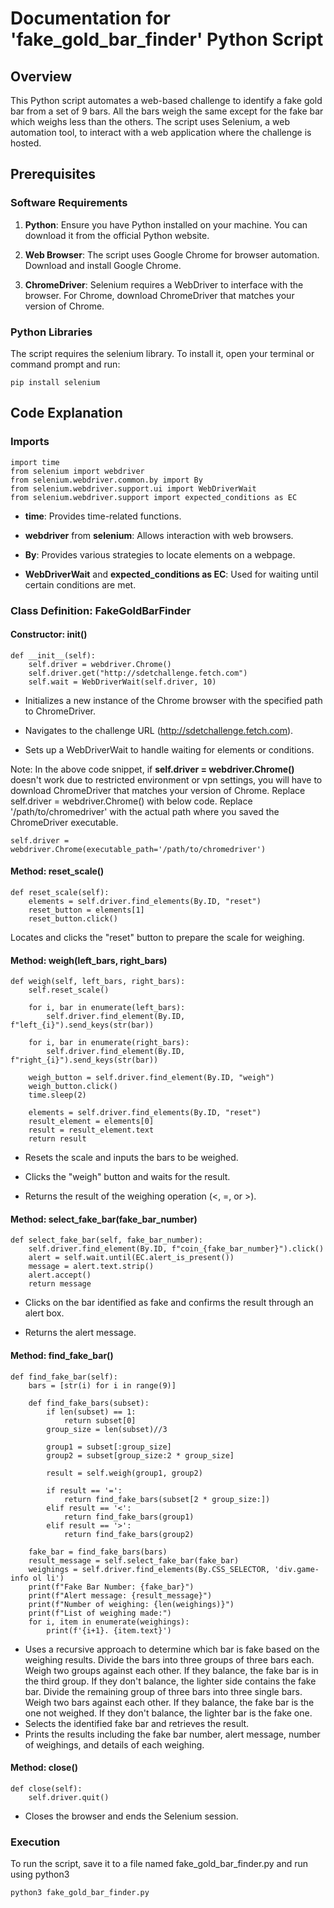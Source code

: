 # Documentation for 'fake_gold_bar_finder' Python Script

## Overview
This Python script automates a web-based challenge to identify a fake gold bar from a set of 9 bars. All the bars weigh the same except for the fake bar which weighs less than the others. The script uses Selenium, a web automation tool, to interact with a web application where the challenge is hosted.

## Prerequisites
### Software Requirements
1. **Python**: Ensure you have Python installed on your machine. You can download it from the official Python website.

2. **Web Browser**: The script uses Google Chrome for browser automation. Download and install Google Chrome.

3. **ChromeDriver**: Selenium requires a WebDriver to interface with the browser. For Chrome, download ChromeDriver that matches your version of Chrome.

### Python Libraries
The script requires the selenium library. To install it, open your terminal or command prompt and run:
```
pip install selenium
```

## Code Explanation
### Imports

```
import time
from selenium import webdriver
from selenium.webdriver.common.by import By
from selenium.webdriver.support.ui import WebDriverWait
from selenium.webdriver.support import expected_conditions as EC
```

- **time**: Provides time-related functions.
+ **webdriver** from **selenium**: Allows interaction with web browsers.
* **By**: Provides various strategies to locate elements on a webpage.
- **WebDriverWait** and **expected_conditions as EC**: Used for waiting until certain conditions are met.


### Class Definition: FakeGoldBarFinder
#### Constructor: __init__()

```
def __init__(self):
    self.driver = webdriver.Chrome()
    self.driver.get("http://sdetchallenge.fetch.com")
    self.wait = WebDriverWait(self.driver, 10)
```

+ Initializes a new instance of the Chrome browser with the specified path to ChromeDriver.
- Navigates to the challenge URL (http://sdetchallenge.fetch.com).
* Sets up a WebDriverWait to handle waiting for elements or conditions.

Note: In the above code snippet, if **self.driver = webdriver.Chrome()** doesn't work due to restricted environment or vpn settings, you will have to download ChromeDriver that matches your version of Chrome. Replace self.driver = webdriver.Chrome() with below code. Replace '/path/to/chromedriver' with the actual path where you saved the ChromeDriver executable.
  ```
  self.driver = webdriver.Chrome(executable_path='/path/to/chromedriver')
  ```

#### Method: reset_scale()
```
def reset_scale(self):
    elements = self.driver.find_elements(By.ID, "reset")
    reset_button = elements[1]
    reset_button.click()
```

Locates and clicks the "reset" button to prepare the scale for weighing.

#### Method: weigh(left_bars, right_bars)

```
def weigh(self, left_bars, right_bars):
    self.reset_scale()

    for i, bar in enumerate(left_bars):
        self.driver.find_element(By.ID, f"left_{i}").send_keys(str(bar))

    for i, bar in enumerate(right_bars):
        self.driver.find_element(By.ID, f"right_{i}").send_keys(str(bar))

    weigh_button = self.driver.find_element(By.ID, "weigh")
    weigh_button.click()
    time.sleep(2)

    elements = self.driver.find_elements(By.ID, "reset")
    result_element = elements[0]
    result = result_element.text
    return result
```

+ Resets the scale and inputs the bars to be weighed.
- Clicks the "weigh" button and waits for the result.
* Returns the result of the weighing operation (<, =, or >).

#### Method: select_fake_bar(fake_bar_number)

```
def select_fake_bar(self, fake_bar_number):
    self.driver.find_element(By.ID, f"coin_{fake_bar_number}").click()
    alert = self.wait.until(EC.alert_is_present())
    message = alert.text.strip()
    alert.accept()
    return message
```

+ Clicks on the bar identified as fake and confirms the result through an alert box.
- Returns the alert message.

#### Method: find_fake_bar()

```
def find_fake_bar(self):
    bars = [str(i) for i in range(9)]

    def find_fake_bars(subset):
        if len(subset) == 1:
            return subset[0]
        group_size = len(subset)//3

        group1 = subset[:group_size]
        group2 = subset[group_size:2 * group_size]

        result = self.weigh(group1, group2)

        if result == '=':
            return find_fake_bars(subset[2 * group_size:])
        elif result == '<':
            return find_fake_bars(group1)
        elif result == '>':
            return find_fake_bars(group2)

    fake_bar = find_fake_bars(bars)
    result_message = self.select_fake_bar(fake_bar)
    weighings = self.driver.find_elements(By.CSS_SELECTOR, 'div.game-info ol li')
    print(f"Fake Bar Number: {fake_bar}")
    print(f"Alert message: {result_message}")
    print(f"Number of weighing: {len(weighings)}")
    print(f"List of weighing made:")
    for i, item in enumerate(weighings):
        print(f'{i+1}. {item.text}')

```

+ Uses a recursive approach to determine which bar is fake based on the weighing results.
  Divide the bars into three groups of three bars each. Weigh two groups against each other. If they balance, the fake bar is in the third group. If they don't balance, the lighter side contains the fake bar. Divide the remaining group of three bars into three single bars. Weigh two bars against each other. If they balance, the fake bar is the one not weighed. If they don't balance, the lighter bar is the fake one.
+ Selects the identified fake bar and retrieves the result.
+ Prints the results including the fake bar number, alert message, number of weighings, and details of each weighing.

#### Method: close()
```
def close(self):
    self.driver.quit()
```

+ Closes the browser and ends the Selenium session.

### Execution
To run the script, save it to a file named fake_gold_bar_finder.py and run using python3
```
python3 fake_gold_bar_finder.py
```







